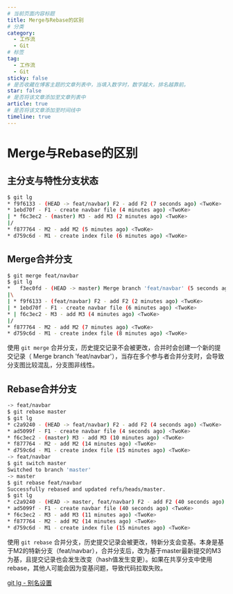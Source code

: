 ```yaml
---
# 当前页面内容标题
title: Merge与Rebase的区别
# 分类
category:
  - 工作流
  - Git
# 标签
tag:
  - 工作流
  - Git
sticky: false
# 是否收藏在博客主题的文章列表中，当填入数字时，数字越大，排名越靠前。
star: false
# 是否将该文章添加至文章列表中
article: true
# 是否将该文章添加至时间线中
timeline: true
---
```


# Merge与Rebase的区别

## 主分支与特性分支状态


```sh
$ git lg
* f9f6133 - (HEAD -> feat/navbar) F2 - add F2 (7 seconds ago) <TwoKe>
* 1ebd70f - F1 - create navbar file (4 minutes ago) <TwoKe>
| * f6c3ec2 - (master) M3 - add M3 (2 minutes ago) <TwoKe>
|/
* f877764 - M2 - add M2 (5 minutes ago) <TwoKe>
* d759c6d - M1 - create index file (6 minutes ago) <TwoKe>
```

## Merge合并分支

```sh
$ git merge feat/navbar
$ git lg
*   f3ec0fd - (HEAD -> master) Merge branch 'feat/navbar' (5 seconds ago) <TwoKe>
|\
| * f9f6133 - (feat/navbar) F2 - add F2 (2 minutes ago) <TwoKe>
| * 1ebd70f - F1 - create navbar file (6 minutes ago) <TwoKe>
* | f6c3ec2 - M3 - add M3 (4 minutes ago) <TwoKe>
|/
* f877764 - M2 - add M2 (7 minutes ago) <TwoKe>
* d759c6d - M1 - create index file (8 minutes ago) <TwoKe>
```

使用 ```git merge``` 合并分支，历史提交记录不会被更改，合并时会创建一个新的提交记录（ Merge branch 'feat/navbar'），当存在多个参与者合并分支时，会导致分支图比较混乱，分支图非线性。

## Rebase合并分支

```sh
-> feat/navbar
$ git rebase master
$ git lg
* c2a9240 - (HEAD -> feat/navbar) F2 - add F2 (4 seconds ago) <TwoKe>
* ad5099f - F1 - create navbar file (4 seconds ago) <TwoKe>
* f6c3ec2 - (master) M3 - add M3 (10 minutes ago) <TwoKe>
* f877764 - M2 - add M2 (14 minutes ago) <TwoKe>
* d759c6d - M1 - create index file (15 minutes ago) <TwoKe>
-> feat/navbar
$ git switch master
Switched to branch 'master'
-> master
$ git rebase feat/navbar
Successfully rebased and updated refs/heads/master.
$ git lg
* c2a9240 - (HEAD -> master, feat/navbar) F2 - add F2 (40 seconds ago) <TwoKe>
* ad5099f - F1 - create navbar file (40 seconds ago) <TwoKe>
* f6c3ec2 - M3 - add M3 (11 minutes ago) <TwoKe>
* f877764 - M2 - add M2 (14 minutes ago) <TwoKe>
* d759c6d - M1 - create index file (15 minutes ago) <TwoKe>
```

使用 ```git rebase``` 合并分支，历史提交记录会被更改，特新分支会变基。本身是基于M2的特新分支（feat/navbar），合并分支后，改为基于master最新提交的M3为基，且提交记录也会发生改变（hash值发生变更）。如果在共享分支中使用rebase，其他人可能会因为变基问题，导致代码拉取失败。

[git lg - 别名设置](./Git常用指令.html#其他)
